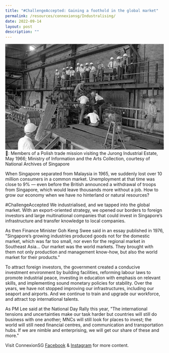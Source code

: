 ```yaml
---
title: "#ChallengeAccepted: Gaining a foothold in the global market"
permalink: /resources/connexionsg/Industralising/
date: 2022-09-14
layout: post
description: ""
---
```

![](/images/connexionsg/2022/9%20Sep.jpg)
📸: Members of a Polish trade mission visiting the Jurong Industrial Estate, May 1966; Ministry of Information and the Arts Collection, courtesy of National Archives of Singapore

When Singapore separated from Malaysia in 1965, we suddenly lost over 10 million consumers in a common market. Unemployment at that time was close to 9% — even before the British announced a withdrawal of troops from Singapore, which would leave thousands more without a job. How to grow our economy when we have no hinterland or natural resources?

#ChallengeAccepted We industrialised, and we tapped into the global market. With an export-oriented strategy, we opened our borders to foreign investors and large multinational companies that could invest in Singapore’s infrastructure and transfer knowledge to local companies.

As then Finance Minister Goh Keng Swee said in an essay published in 1976, "Singapore’s growing industries produced goods not for the domestic market, which was far too small, nor even for the regional market in Southeast Asia… Our market was the world markets. They brought with them not only production and management know-how, but also the world market for their products."

To attract foreign investors, the government created a conducive investment environment by building facilities, reforming labour laws to promote industrial peace, investing in education with emphasis on relevant skills, and implementing sound monetary policies for stability. Over the years, we have not stopped improving our infrastructures, including our seaport and airports. And we continue to train and upgrade our workforce, and attract top international talents.

As PM Lee said at the National Day Rally this year, "The international tensions and uncertainties make our task harder but countries will still do business with one another; MNCs will still look for places to invest; the world will still need financial centres, and communication and transportation hubs. If we are nimble and enterprising, we will get our share of these and more."

Visit ConnexionSG [Facebook](https://www.facebook.com/ConnexionSG) & [Instagram](https://www.instagram.com/connexionsg/) for more content.
